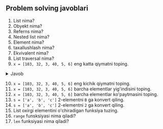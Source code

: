 ## Problem solving javoblari

1. List nima?
2. Obyekt nima?
3. Referns nima?
4. Nested list nima?
5. Element nima?
6. taxallushlash nima?
7. Ekvivalent nima?
8. List traversal nima?
9. `x = [103, 32, 3, 40, 5, 6]` eng katta qiymatni toping.
   
<details> <summary>Javob</summary>

```python
massa = "Kompyuter:6.78 kg"
x=massa.find("6")
a=float(massa[x:14])
print(a)
```
   
</details> 
   
10. `x = [103, 32, 3, 40, 5, 6]` eng kichik qiymatni toping.
11. `x = [103, 32, 3, 40, 5, 6]` barcha elementlar yig'indisini toping.
12. `x = [103, 32, 3, 40, 5, 6]` barcha elementlar ko'paytmasini toping.
13. `s = ['a', 'b', 'c']` 2-elementni `B` ga konvert qiling.
14. `s = ['a', 'b', 'c']` 2-elementni `2` ga konvert qiling.
15. List oxirgi elementini o'chiradigan funksiya tuzing.
16. `range` funsksiyasi nima qiladi?
17. `len` funksiyasi nima qiladi?
